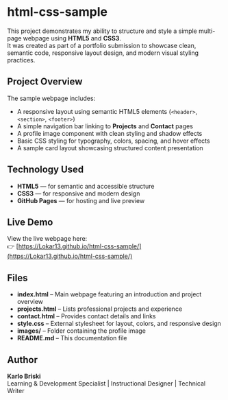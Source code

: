 # html-css-sample
This project demonstrates my ability to structure and style a simple multi-page webpage using **HTML5** and **CSS3**.  
It was created as part of a portfolio submission to showcase clean, semantic code, responsive layout design, and modern visual styling practices.


## Project Overview
The sample webpage includes:

- A responsive layout using semantic HTML5 elements (`<header>`, `<section>`, `<footer>`)
- A simple navigation bar linking to **Projects** and **Contact** pages
- A profile image component with clean styling and shadow effects
- Basic CSS styling for typography, colors, spacing, and hover effects
- A sample card layout showcasing structured content presentation

## Technology Used
- **HTML5** — for semantic and accessible structure  
- **CSS3** — for responsive and modern design  
- **GitHub Pages** — for hosting and live preview  

## Live Demo
View the live webpage here:  
👉 [https://Lokar13.github.io/html-css-sample/](https://Lokar13.github.io/html-css-sample/)

## Files
- **index.html** – Main webpage featuring an introduction and project overview  
- **projects.html** – Lists professional projects and experience  
- **contact.html** – Provides contact details and links  
- **style.css** – External stylesheet for layout, colors, and responsive design  
- **images/** – Folder containing the profile image  
- **README.md** – This documentation file  

## Author
**Karlo Briski**  
Learning & Development Specialist | Instructional Designer | Technical Writer
